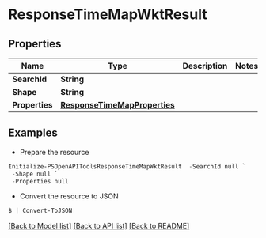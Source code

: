 # ResponseTimeMapWktResult
## Properties

Name | Type | Description | Notes
------------ | ------------- | ------------- | -------------
**SearchId** | **String** |  | 
**Shape** | **String** |  | 
**Properties** | [**ResponseTimeMapProperties**](ResponseTimeMapProperties.md) |  | 

## Examples

- Prepare the resource
```powershell
Initialize-PSOpenAPIToolsResponseTimeMapWktResult  -SearchId null `
 -Shape null `
 -Properties null
```

- Convert the resource to JSON
```powershell
$ | Convert-ToJSON
```

[[Back to Model list]](../README.md#documentation-for-models) [[Back to API list]](../README.md#documentation-for-api-endpoints) [[Back to README]](../README.md)

